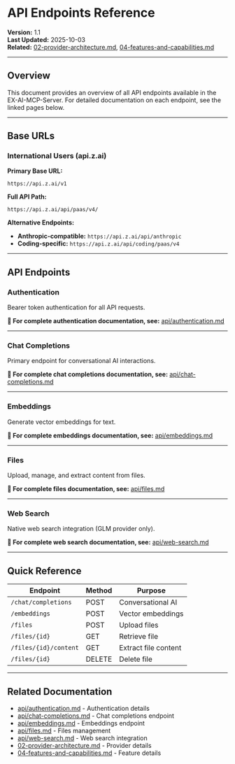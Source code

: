 # API Endpoints Reference

**Version:** 1.1  
**Last Updated:** 2025-10-03  
**Related:** [02-provider-architecture.md](02-provider-architecture.md), [04-features-and-capabilities.md](04-features-and-capabilities.md)

---

## Overview

This document provides an overview of all API endpoints available in the EX-AI-MCP-Server. For detailed documentation on each endpoint, see the linked pages below.

---

## Base URLs

### International Users (api.z.ai)

**Primary Base URL:**
```
https://api.z.ai/v1
```

**Full API Path:**
```
https://api.z.ai/api/paas/v4/
```

**Alternative Endpoints:**
- **Anthropic-compatible:** `https://api.z.ai/api/anthropic`
- **Coding-specific:** `https://api.z.ai/api/coding/paas/v4`

---

## API Endpoints

### Authentication
Bearer token authentication for all API requests.

**📖 For complete authentication documentation, see:** [api/authentication.md](api/authentication.md)

---

### Chat Completions
Primary endpoint for conversational AI interactions.

**📖 For complete chat completions documentation, see:** [api/chat-completions.md](api/chat-completions.md)

---

### Embeddings
Generate vector embeddings for text.

**📖 For complete embeddings documentation, see:** [api/embeddings.md](api/embeddings.md)

---

### Files
Upload, manage, and extract content from files.

**📖 For complete files documentation, see:** [api/files.md](api/files.md)

---

### Web Search
Native web search integration (GLM provider only).

**📖 For complete web search documentation, see:** [api/web-search.md](api/web-search.md)

---

## Quick Reference

| Endpoint | Method | Purpose |
|----------|--------|---------|
| `/chat/completions` | POST | Conversational AI |
| `/embeddings` | POST | Vector embeddings |
| `/files` | POST | Upload files |
| `/files/{id}` | GET | Retrieve file |
| `/files/{id}/content` | GET | Extract file content |
| `/files/{id}` | DELETE | Delete file |

---

## Related Documentation

- [api/authentication.md](api/authentication.md) - Authentication details
- [api/chat-completions.md](api/chat-completions.md) - Chat completions endpoint
- [api/embeddings.md](api/embeddings.md) - Embeddings endpoint
- [api/files.md](api/files.md) - Files management
- [api/web-search.md](api/web-search.md) - Web search integration
- [02-provider-architecture.md](02-provider-architecture.md) - Provider details
- [04-features-and-capabilities.md](04-features-and-capabilities.md) - Feature details

